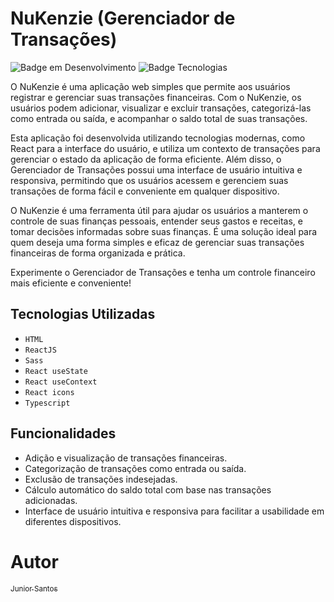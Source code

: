 # NuKenzie (Gerenciador de Transações)
![Badge em Desenvolvimento](http://img.shields.io/static/v1?label=STATUS&message=EM%20DESENVOLVIMENTO&color=GREEN&style=for-the-badge)
![Badge Tecnologias](https://img.shields.io/badge/Tecnologias-HTML%20|%20Sass%20|%20ReactJS%20|%20Typescript%20-informational)


O NuKenzie é uma aplicação web simples que permite aos usuários registrar e gerenciar suas transações financeiras. Com o NuKenzie, os usuários podem adicionar, visualizar e excluir transações, categorizá-las como entrada ou saída, e acompanhar o saldo total de suas transações.

Esta aplicação foi desenvolvida utilizando tecnologias modernas, como React para a interface do usuário, e utiliza um contexto de transações para gerenciar o estado da aplicação de forma eficiente. Além disso, o Gerenciador de Transações possui uma interface de usuário intuitiva e responsiva, permitindo que os usuários acessem e gerenciem suas transações de forma fácil e conveniente em qualquer dispositivo.

O NuKenzie é uma ferramenta útil para ajudar os usuários a manterem o controle de suas finanças pessoais, entender seus gastos e receitas, e tomar decisões informadas sobre suas finanças. É uma solução ideal para quem deseja uma forma simples e eficaz de gerenciar suas transações financeiras de forma organizada e prática.

Experimente o Gerenciador de Transações e tenha um controle financeiro mais eficiente e conveniente!


## Tecnologias Utilizadas

- ``HTML``
- ``ReactJS``
- ``Sass``
- ``React useState``
- ``React useContext``
- ``React icons``
- ``Typescript``

## Funcionalidades

- Adição e visualização de transações financeiras.
- Categorização de transações como entrada ou saída.
- Exclusão de transações indesejadas.
- Cálculo automático do saldo total com base nas transações adicionadas.
- Interface de usuário intuitiva e responsiva para facilitar a usabilidade em diferentes dispositivos.

# Autor

[<sub>Junior Santos</sub>](https://github.com/JuniorSantos05/)




